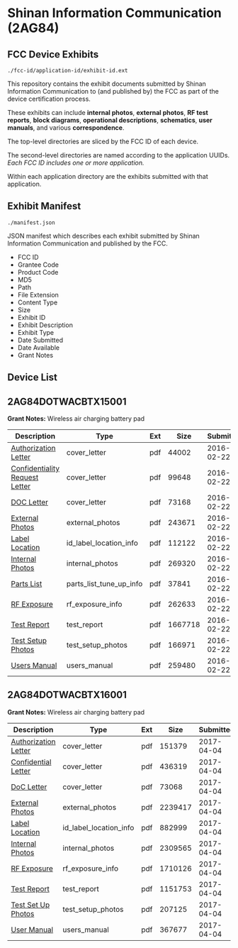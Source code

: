 # Shinan Information Communication (2AG84)
## FCC Device Exhibits

```
./fcc-id/application-id/exhibit-id.ext
```

This repository contains the exhibit documents submitted by Shinan Information Communication to (and published by) the FCC as part of the device certification process.

These exhibits can include **internal photos**, **external photos**, **RF test reports**, **block diagrams**, **operational descriptions**, **schematics**, **user manuals**, and various **correspondence**.

The top-level directories are sliced by the FCC ID of each device.

The second-level directories are named according to the application UUIDs. *Each FCC ID includes one or more application.*

Within each application directory are the exhibits submitted with that application. 

## Exhibit Manifest

```
./manifest.json
```

JSON manifest which describes each exhibit submitted by Shinan Information Communication and published by the FCC.

- FCC ID
- Grantee Code
- Product Code
- MD5
- Path
- File Extension
- Content Type
- Size
- Exhibit ID
- Exhibit Description
- Exhibit Type
- Date Submitted
- Date Available
- Grant Notes

## Device List
## 2AG84DOTWACBTX15001
**Grant Notes:** Wireless air charging battery pad

| Description | Type | Ext | Size | Submitted | Available |
| ----------- | ---- | --- | ---- | --------- | --------- |
| [Authorization Letter](2AG84DOTWACBTX15001/4166c973018885ae0e016d2b3091f5ea/2907880.pdf) | cover_letter | pdf | 44002 | 2016-02-22 | 2016-02-22 |
| [Confidentiality Request Letter](2AG84DOTWACBTX15001/4166c973018885ae0e016d2b3091f5ea/2907881.pdf) | cover_letter | pdf | 99648 | 2016-02-22 | 2016-02-22 |
| [DOC Letter](2AG84DOTWACBTX15001/4166c973018885ae0e016d2b3091f5ea/2907882.pdf) | cover_letter | pdf | 73168 | 2016-02-22 | 2016-02-22 |
| [External Photos](2AG84DOTWACBTX15001/4166c973018885ae0e016d2b3091f5ea/2907883.pdf) | external_photos | pdf | 243671 | 2016-02-22 | 2016-02-22 |
| [Label Location](2AG84DOTWACBTX15001/4166c973018885ae0e016d2b3091f5ea/2907885.pdf) | id_label_location_info | pdf | 112122 | 2016-02-22 | 2016-02-22 |
| [Internal Photos](2AG84DOTWACBTX15001/4166c973018885ae0e016d2b3091f5ea/2907884.pdf) | internal_photos | pdf | 269320 | 2016-02-22 | 2016-02-22 |
| [Parts List](2AG84DOTWACBTX15001/4166c973018885ae0e016d2b3091f5ea/2907886.pdf) | parts_list_tune_up_info | pdf | 37841 | 2016-02-22 | 2016-02-22 |
| [RF Exposure](2AG84DOTWACBTX15001/4166c973018885ae0e016d2b3091f5ea/2907888.pdf) | rf_exposure_info | pdf | 262633 | 2016-02-22 | 2016-02-22 |
| [Test Report](2AG84DOTWACBTX15001/4166c973018885ae0e016d2b3091f5ea/2907887.pdf) | test_report | pdf | 1667718 | 2016-02-22 | 2016-02-22 |
| [Test Setup Photos](2AG84DOTWACBTX15001/4166c973018885ae0e016d2b3091f5ea/2907889.pdf) | test_setup_photos | pdf | 166971 | 2016-02-22 | 2016-02-22 |
| [Users Manual](2AG84DOTWACBTX15001/4166c973018885ae0e016d2b3091f5ea/2907890.pdf) | users_manual | pdf | 259480 | 2016-02-22 | 2016-02-22 |
## 2AG84DOTWACBTX16001
**Grant Notes:** Wireless air charging battery pad

| Description | Type | Ext | Size | Submitted | Available |
| ----------- | ---- | --- | ---- | --------- | --------- |
| [Authorization Letter](2AG84DOTWACBTX16001/14a01764007bd270a99bede847a54eca/3344188.pdf) | cover_letter | pdf | 151379 | 2017-04-04 | 2017-04-04 |
| [Confidential Letter](2AG84DOTWACBTX16001/14a01764007bd270a99bede847a54eca/3344189.pdf) | cover_letter | pdf | 436319 | 2017-04-04 | 2017-04-04 |
| [DoC Letter](2AG84DOTWACBTX16001/14a01764007bd270a99bede847a54eca/3344190.pdf) | cover_letter | pdf | 73068 | 2017-04-04 | 2017-04-04 |
| [External Photos](2AG84DOTWACBTX16001/14a01764007bd270a99bede847a54eca/3344191.pdf) | external_photos | pdf | 2239417 | 2017-04-04 | 2017-04-04 |
| [Label Location](2AG84DOTWACBTX16001/14a01764007bd270a99bede847a54eca/3344193.pdf) | id_label_location_info | pdf | 882999 | 2017-04-04 | 2017-04-04 |
| [Internal Photos](2AG84DOTWACBTX16001/14a01764007bd270a99bede847a54eca/3344192.pdf) | internal_photos | pdf | 2309565 | 2017-04-04 | 2017-04-04 |
| [RF Exposure](2AG84DOTWACBTX16001/14a01764007bd270a99bede847a54eca/3344194.pdf) | rf_exposure_info | pdf | 1710126 | 2017-04-04 | 2017-04-04 |
| [Test Report](2AG84DOTWACBTX16001/14a01764007bd270a99bede847a54eca/3344195.pdf) | test_report | pdf | 1151753 | 2017-04-04 | 2017-04-04 |
| [Test Set Up Photos](2AG84DOTWACBTX16001/14a01764007bd270a99bede847a54eca/3344196.pdf) | test_setup_photos | pdf | 207125 | 2017-04-04 | 2017-04-04 |
| [User Manual](2AG84DOTWACBTX16001/14a01764007bd270a99bede847a54eca/3344197.pdf) | users_manual | pdf | 367677 | 2017-04-04 | 2017-04-04 |
